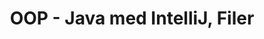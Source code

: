 ---
title: 6. OOP - Java med IntelliJ, Filer
description: filer og kodning af utility klassen FileIO, komposition med Bank eksempel
layout: default
nav_order: 2
has_children: true
permalink: /Java_IntelliJ-File/
---